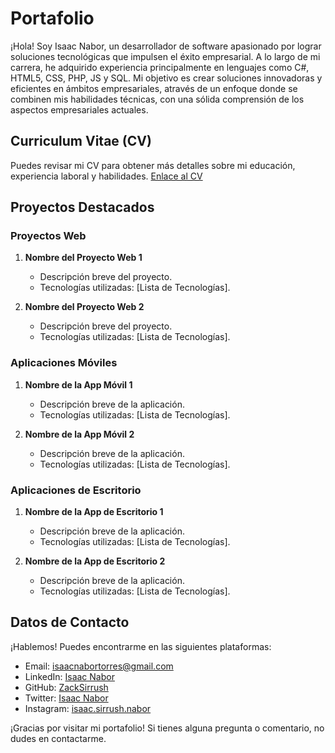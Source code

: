 # Portafolio

¡Hola! Soy Isaac Nabor, un desarrollador de software apasionado por lograr soluciones tecnológicas que impulsen el éxito empresarial.
A lo largo de mi carrera, he adquirido experiencia principalmente en lenguajes como C#, HTML5, CSS, PHP, JS y SQL. Mi objetivo es 
crear soluciones innovadoras y eficientes en ámbitos empresariales, através de un enfoque donde se combinen mis habilidades técnicas, 
con una sólida comprensión de los aspectos empresariales actuales.

## Curriculum Vitae (CV)

Puedes revisar mi CV para obtener más detalles sobre mi educación, experiencia laboral y habilidades. [Enlace al CV](https://zacksirrush.github.io/Portafolio/#resume)

## Proyectos Destacados

### Proyectos Web

1. **Nombre del Proyecto Web 1**
   - Descripción breve del proyecto.
   - Tecnologías utilizadas: [Lista de Tecnologías].

2. **Nombre del Proyecto Web 2**
   - Descripción breve del proyecto.
   - Tecnologías utilizadas: [Lista de Tecnologías].

### Aplicaciones Móviles

1. **Nombre de la App Móvil 1**
   - Descripción breve de la aplicación.
   - Tecnologías utilizadas: [Lista de Tecnologías].

2. **Nombre de la App Móvil 2**
   - Descripción breve de la aplicación.
   - Tecnologías utilizadas: [Lista de Tecnologías].

### Aplicaciones de Escritorio

1. **Nombre de la App de Escritorio 1**
   - Descripción breve de la aplicación.
   - Tecnologías utilizadas: [Lista de Tecnologías].

2. **Nombre de la App de Escritorio 2**
   - Descripción breve de la aplicación.
   - Tecnologías utilizadas: [Lista de Tecnologías].

## Datos de Contacto

¡Hablemos! Puedes encontrarme en las siguientes plataformas:

- Email: [isaacnabortorres@gmail.com](mailto:isaacnabortorres@gmail.com)
- LinkedIn: [Isaac Nabor](https://www.linkedin.com/in/isaacnabor/)
- GitHub: [ZackSirrush](https://github.com/ZackSirrush)
- Twitter: [Isaac Nabor](https://twitter.com/ZackSirrush)
- Instagram: [isaac.sirrush.nabor](https://www.instagram.com/isaac.sirrush.nabor/)

¡Gracias por visitar mi portafolio! Si tienes alguna pregunta o comentario, no dudes en contactarme.
